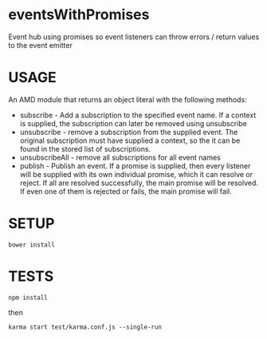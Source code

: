 eventsWithPromises
==================

Event hub using promises so event listeners can throw errors / return values to the event emitter

# USAGE

An AMD module that returns an object literal with the following methods:
* subscribe - Add a subscription to the specified event name. If a context is supplied, the subscription can later be removed using unsubscribe
* unsubscribe - remove a subscription from the supplied event. The original subscription must have supplied a context, so the it can be found in the stored list of subscriptions.
* unsubscribeAll - remove all subscriptions for all event names
* publish - Publish an event. If a promise is supplied, then every listener will be supplied with its own individual promise, which it can resolve or reject. If all are resolved successfully, the main promise will be resolved. If even one of them is rejected or fails, the main promise will fail.

# SETUP

```
bower install
```

# TESTS

```
npm install
```

then

```
karma start test/karma.conf.js --single-run
```
